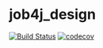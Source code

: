 # job4j_design

[![Build Status](https://www.travis-ci.com/MikhailPushkarev25/job4j_design.svg?branch=master)](https://www.travis-ci.com/MikhailPushkarev25/job4j_design)
[![codecov](https://codecov.io/gh/MikhailPushkarev25/job4j_design/branch/master/graph/badge.svg?token=WXF2A2OP6O)](https://codecov.io/gh/MikhailPushkarev25/job4j_design)
